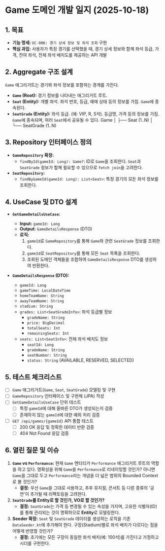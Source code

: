 # Game 도메인 개발 일지 (2025-10-18)

## 1. 목표

- **기능 명세:** `UC-006: 경기 상세 정보 및 좌석 조회` 구현
- **핵심 과업:** 사용자가 특정 경기를 선택했을 때, 경기 상세 정보와 함께 좌석 등급, 가격, 잔여 좌석, 전체 좌석 배치도를 제공하는 API 개발

## 2. Aggregate 구조 설계

`Game` 애그리거트는 경기와 좌석 정보를 포함하는 경계를 가진다.

- **`Game` (Root):** 경기 정보를 나타내는 애그리거트 루트. 
- **`Seat` (Entity):** 개별 좌석. 좌석 번호, 등급, 예매 상태 등의 정보를 가짐. `Game`에 종속된다.
- **`SeatGrade` (Entity):** 좌석 등급. (예: VIP, R, S석). 등급명, 가격 등의 정보를 가짐. `Game`에 종속되며, 여러 `Seat`에서 공유될 수 있다.
Game
   │
   ├── Seat (1..N)
   │
   └── SeatGrade (1..N)

## 3. Repository 인터페이스 정의

- **`GameRepository` 확장:**
    - `findById(gameId: Long): Game?`: ID로 `Game`을 조회한다. `Seat`과 `SeatGrade` 정보가 함께 필요할 수 있으므로 `fetch join`을 고려한다.
- **`SeatRepository`:**
    - `findByGameId(gameId: Long): List<Seat>`: 특정 경기의 모든 좌석 정보를 조회한다.

## 4. UseCase 및 DTO 설계

- **`GetGameDetailsUseCase`:**
    - **Input:** `gameId: Long`
    - **Output:** `GameDetailsResponse` (DTO)
    - **로직:**
        1. `gameId`로 `GameRepository`를 통해 `Game`와 관련 `SeatGrade` 정보를 조회한다.
        2. `gameId`로 `SeatRepository`를 통해 모든 `Seat` 목록을 조회한다.
        3. 조회된 도메인 객체들을 조합하여 `GameDetailsResponse` DTO를 생성하여 반환한다.

- **`GameDetailsResponse` (DTO):**
    - `gameId: Long`
    - `gameTime: LocalDateTime`
    - `homeTeamName: String`
    - `awayTeamName: String`
    - `stadium: String`
    - `grades: List<SeatGradeInfo>`: 좌석 등급별 정보
        - `gradeName: String`
        - `price: BigDecimal`
        - `totalSeats: Int`
        - `remainingSeats: Int`
    - `seats: List<SeatInfo>`: 전체 좌석 배치도 정보
        - `seatId: Long`
        - `gradeName: String`
        - `seatNumber: String`
        - `status: String` (AVAILABLE, RESERVED, SELECTED)

## 5. 테스트 체크리스트

- [ ] `Game` 애그리거트(`Game`, `Seat`, `SeatGrade`) 모델링 및 구현
- [ ] `GameRepository` 인터페이스 및 구현체 (JPA) 작성
- [ ] `GetGameDetailsUseCase` 단위 테스트
    - [ ] 특정 `gameId`에 대해 올바른 DTO가 생성되는지 검증
    - [ ] 존재하지 않는 `gameId`에 대한 예외 처리 검증
- [ ] `GET /api/games/{gameId}` API 통합 테스트
    - [ ] 200 OK 응답 및 정확한 데이터 반환 검증
    - [ ] 404 Not Found 응답 검증

## 6. 열린 질문 및 이슈

1.  **`Game` vs `Performance`:** 현재 `Game` 엔티티가 `Performance` 애그리거트 루트의 역할을 하고 있다. 명확성을 위해 `Game`을 `Performance`로 리네이밍할 것인가? 아니면 `Game`을 그대로 두고 `Performance`라는 개념을 더 넓은 범위의 Bounded Context로 볼 것인가?
    - **결정:** 우선 `Game`을 그대로 사용하고, 추후 뮤지컬, 콘서트 등 다른 종류의 '공연'이 추가될 때 리팩토링을 고려한다.
2.  **`SeatGrade`를 Entity로 할 것인가, VO로 할 것인가?**
    - **결정:** `SeatGrade`는 가격 등 변경될 수 있는 속성을 가지며, 고유한 식별자(ID)를 통해 관리되는 것이 명확하므로 **Entity**로 모델링한다.
3.  **Seeder 확장:** `Seat` 및 `SeatGrade` 데이터를 생성하는 로직을 기존 `DataSeeder.kt`에 추가해야 한다. 구장(Stadium)별로 좌석 배치가 다르다는 점을 어떻게 반영할 것인가?
    - **결정:** 초기에는 모든 구장이 동일한 좌석 배치(예: 100석)를 가진다고 가정하고 시더를 구현한다.
